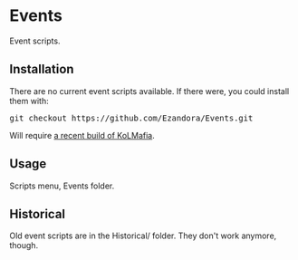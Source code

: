 Events
=====
Event scripts.

Installation
----------------
There are no current event scripts available. If there were, you could install them with:
<pre>
git checkout https://github.com/Ezandora/Events.git
</pre>
Will require [a recent build of KoLMafia](http://builds.kolmafia.us/job/Kolmafia/lastSuccessfulBuild/).

Usage
----------------
Scripts menu, Events folder.

Historical
----------------
Old event scripts are in the Historical/ folder. They don't work anymore, though.